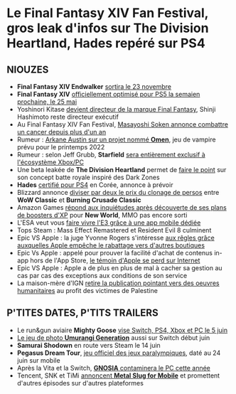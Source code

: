 # Le Final Fantasy XIV Fan Festival, gros leak d'infos sur The Division Heartland, Hades repéré sur PS4

## NIOUZES

- **Final Fantasy XIV Endwalker** [sortira le 23 novembre](https://www.gamekult.com/actualite/final-fantasy-14-endwalker-sortira-le-23-novembre-2021-3050838937.html)
- **Final Fantasy XIV** [officiellement optimisé pour PS5 la semaien prochaine, le 25 mai](https://www.gamekult.com/actualite/final-fantasy-14-rendez-vous-le-25-mai-pour-la-mise-a-jour-5-55-et-la-sortie-sur-ps5-3050838945.html)
- Yoshinori Kitase [devient directeur de la marque Final Fantasy](https://www.siliconera.com/yoshinori-kitase-succeeds-shinji-hashimoto-as-final-fantasy-brand-manager/?utm_source=feedburner&utm_medium=feed&utm_campaign=Feed%3A+siliconera%2FMkOc+%28Siliconera%29), Shinji Hashimoto reste directeur exécutif
- Au Final Fantasy XIV Fan Festival, [Masayoshi Soken annonce combattre un cancer depuis plus d'un an](https://www.gamekult.com/actualite/frappe-par-un-cancer-desormais-en-remission-le-compositeur-masayoshi-soken-bouleverse-la-communaute-final-fantasy-14-3050838943.html)
- Rumeur : [Arkane Austin sur un projet nommé **Omen**](https://gamingbolt.com/arkanes-new-fantasy-ip-is-reportedly-called-omen-vampire-related-and-coming-next-year-rumour), jeu de vampire prévu pour le printemps 2022
- Rumeur : selon Jeff Grubb, **Starfield** [sera entièrement exclusif à l'écosystème Xbox/PC](https://www.gamesradar.com/new-rumor-suggests-starfield-will-only-be-released-on-pc-and-xbox-consoles/)
- Une beta leakée de **The Division Heartland** permet de [faire le point](https://www.vg247.com/2021/05/17/the-division-heartland-leaked-gameplay/) sur son concept batte royale inspiré des Dark Zones
- **Hades** [certifié pour PS4](https://www.ign.com/articles/hades-has-been-rated-for-ps4-by-korean-rating-committee) en Corée, annonce à prévoir
- Blizzard annonce [diviser par deux le prix du clonage de persos](https://www.pcgamesn.com/world-of-warcraft/character-clone-price) entre **WoW Classic** et **Burning Crusade Classic**
- Amazon Games [répond aux inquiétudes après découverte de ses plans de boosters d'XP](https://www.pcgamesn.com/new-world/xp-boost) pour **New World**, MMO pas encore sorti
- L'ESA veut vous [faire vivre l'E3 grâce à une app mobile dédiée](https://gamingonphone.com/news/e3-2021-mobile-app-fans-access-the-online-portal-easily/)
- Tops Steam : Mass Effect Remastered et Resident Evil 8 culminent
- Epic VS Apple : la juge Yvonne Rogers s'intéresse [aux rêgles grâce auxquelles Apple empêche le rabattage vers d'autres boutiques](https://www.theverge.com/2021/5/11/22431356/epic-v-apple-anti-steering-ios-fortnite-subscriptions-web-day-7)
- Epic Vs Apple : appelé pour prouver la facilité d'achat de contenus in-app hors de l'App Store, [le témoin d'Apple se perd sur Internet](https://www.gamesindustry.biz/articles/2021-05-13-epic-grills-apple-expert-on-frictionless-outside-app-spending)
- Epic VS Apple : Apple a de plus en plus de mal à cacher sa gestion au cas par cas des exceptions aux conditions de son service
- La maison-mère d'IGN [retire la publication pointant vers des oeuvres humanitaires](https://kotaku.com/ign-takes-down-article-and-tweet-sharing-palestinian-ai-1846905689) au profit des victimes de Palestine

## P'TITES DATES, P'TITS TRAILERS

- Le run&gun aviaire **Mighty Goose** [vise Switch, PS4, Xbox et PC le 5 juin](https://www.youtube.com/watch?v=CBdZCnYoQEc)
- [Le jeu de photo **Umurangi Generation**](https://www.youtube.com/watch?v=_e06YavLNV0) aussi sur Switch début juin
- **Samurai Shodown** en route vers Steam le 14 juin
- **Pegasus Dream Tour**, [jeu officiel des jeux paralympiques](https://www.youtube.com/watch?v=MluRQc6CXKI), daté au 24 juin sur mobile
- Après la Vita et la Switch, [**GNOSIA** contaminera le PC cette année](https://www.youtube.com/watch?v=kk-xj0_oWW4)
- Tencent, SNK et TiMi [annoncent **Metal Slug for Mobile**](https://www.youtube.com/watch?v=53U-w7leSPA) et promettent d'autres épisodes sur d'autres plateformes
